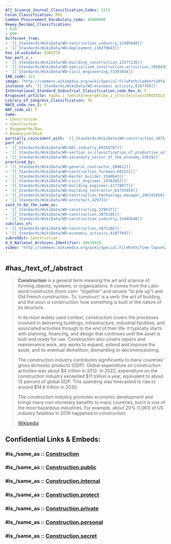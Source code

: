 ```yaml
---
All_Science_Journal_Classification_Codes: 2215
Colon_Classification: M92
Common_Procurement_Vocabulary_code: 45000000
Dewey_Decimal_Classification:
- 624
- 690
different_from:
- '[[_Standards/WikiData/WD~construction_industry,13405640]]'
- '[[_Standards/WikiData/WD~deployment,110279643]]'
has_id_wikidata: Q385378
has_part_s_:
- '[[_Standards/WikiData/WD~building_construction,13377238]]'
- '[[_Standards/WikiData/WD~specialised_construction_activities,29584305]]'
- '[[_Standards/WikiData/WD~civil_engineering,73303844]]'
IAB_code: 121
image: "http://commons.wikimedia.org/wiki/Special:FilePath/Ladder%20fall%20prevention%20%289253630705%29.jpg"
instance_of: '[[_Standards/WikiData/WD~economic_activity,8187769]]'
International_Standard_Industrial_Classification_code_Rev_4: F
Krugosvet_article: nauka_i_tehnika/energetika_i_stroitelstvo/STROITELSTVO_ZDANI.html
Library_of_Congress_Classification: TH
NACE_code_rev_2: F
NAF_code_v2: F
name:
- Construction
- construction
- Baugewerbe/Bau
- Bouwnijverheid
partially_coincident_with: '[[_Standards/WikiData/WD~construction,3875186]]'
part_of:
- '[[_Standards/WikiData/WD~AEC_industry,89358787]]'
- '[[_Standards/WikiData/WD~section_in_classification_of_productive_activities,112117701]]'
- '[[_Standards/WikiData/WD~secondary_sector_of_the_economy,55639]]'
practiced_by:
- '[[_Standards/WikiData/WD~general_contractor,289612]]'
- '[[_Standards/WikiData/WD~construction_foreman,691522]]'
- '[[_Standards/WikiData/WD~master_builder,1340643]]'
- '[[_Standards/WikiData/WD~civil_engineer,13582652]]'
- '[[_Standards/WikiData/WD~building_engineer,21778977]]'
- '[[_Standards/WikiData/WD~building_contractor,63755054]]'
- '[[_Standards/WikiData/WD~construction_technology_manager,106191850]]'
- '[[_Standards/WikiData/WD~architect,42973]]'
said_to_be_the_same_as:
- '[[_Standards/WikiData/WD~constructing,329637]]'
- '[[_Standards/WikiData/WD~construction,3875186]]'
- '[[_Standards/WikiData/WD~construction_industry,13405640]]'
subclass_of:
- '[[_Standards/WikiData/WD~construction,3875186]]'
- '[[_Standards/WikiData/WD~economic_activity,8187769]]'
subreddit: Construction
U_S_National_Archives_Identifier: 10639920
video: "http://commons.wikimedia.org/wiki/Special:FilePath/Time-lapse%20of%20building%20demolition%20and%20reconstruction%20in%20Zurich.webm"
---
```


## #has_/text_of_/abstract 

> **Construction** is a general term meaning the art and science of forming objects, systems, or organizations. It comes from the Latin word constructio (from com- "together" and struere "to pile up") and Old French construction. To 'construct' is a verb: the act of building, and the noun is construction: how something is built or the nature of its structure.
>
> In its most widely used context, construction covers the processes involved in delivering buildings, infrastructure, industrial facilities, and associated activities through to the end of their life. It typically starts with planning, financing, and design that continues until the asset is built and ready for use. Construction also covers repairs and maintenance work, any works to expand, extend and improve the asset, and its eventual demolition, dismantling or decommissioning.
>
> The construction industry contributes significantly to many countries' gross domestic products (GDP). Global expenditure on construction activities was about $4 trillion in 2012. In 2022, expenditure on the construction industry exceeded $11 trillion a year, equivalent to about 13 percent of global GDP. This spending was forecasted to rise to around $14.8 trillion in 2030.
>
> The construction industry promotes economic development and brings many non-monetary benefits to many countries, but it is one of the most hazardous industries. For example, about 20% (1,061) of US industry fatalities in 2019 happened in construction.
>
> [Wikipedia](https://en.wikipedia.org/wiki/Construction) 


## Confidential Links & Embeds: 

### #is_/same_as :: [Construction](/_Standards/Technology/Construction.md) 

### #is_/same_as :: [Construction.public](/_public/Technology/Construction.public.md) 

### #is_/same_as :: [Construction.internal](/_internal/Technology/Construction.internal.md) 

### #is_/same_as :: [Construction.protect](/_protect/Technology/Construction.protect.md) 

### #is_/same_as :: [Construction.private](/_private/Technology/Construction.private.md) 

### #is_/same_as :: [Construction.personal](/_personal/Technology/Construction.personal.md) 

### #is_/same_as :: [Construction.secret](/_secret/Technology/Construction.secret.md)

